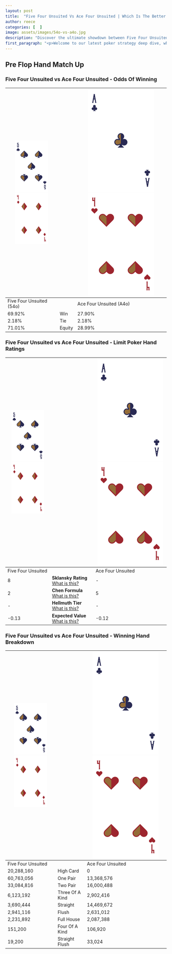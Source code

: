 ```yaml
---
layout: post
title:  "Five Four Unsuited Vs Ace Four Unsuited | Which Is The Better Hand In Poker? A Complete Guide"
author: reece
categories: [  ]
image: assets/images/54o-vs-a4o.jpg
description: "Discover the ultimate showdown between Five Four Unsuited and Ace Four Unsuited in poker! Uncover the odds, strategies, and scenarios where one hand triumphs over the other. Get ready to up your poker game with this thrilling analysis."
first_paragraph: "<p>Welcome to our latest poker strategy deep dive, where we're pitting two distinct hands against each other in a high-stakes showdown: Five Four Unsuited vs Ace Four Unsuited.</p><p>In the dynamic world of poker, every decision counts, and knowing which hand holds the upper hand is key to your success at the table.</p><p>In this article, we'll dissect these two hands, explore the scenarios where one dominates the other, and equip you with the knowledge to make strategic choices that can tip the odds in your favor.</p><p>Get ready to unravel the intriguing dynamics of these poker hands and elevate your game to new heights.</p>"
---
```




[comment]: # (sp0)

## Pre Flop Hand Match Up

<div class="table hand-ratings" markdown="1"> 



### Five Four Unsuited vs Ace Four Unsuited - Odds Of Winning


    
| ![image info](assets/images/hand1/5.png) ![image info](assets/images/hand1/4o.png) |  | ![image info](assets/images/hand2/A.png) ![image info](assets/images/hand2/4o.png) |
| -------- | -------- | -------- |
| Five Four Unsuited (54o) |  | Ace Four Unsuited (A4o) |
| 69.92% | Win | 27.90% |
| 2.18% | Tie | 2.18% |
| 71.01% | Equity | 28.99% |




[comment]: # (sp1)



### Five Four Unsuited vs Ace Four Unsuited - Limit Poker Hand Ratings


    
| ![image info](assets/images/hand1/5.png) ![image info](assets/images/hand1/4o.png) |  | ![image info](assets/images/hand2/A.png) ![image info](assets/images/hand2/4o.png) |
| -------- | -------- | -------- |
| Five Four Unsuited |  | Ace Four Unsuited |
| 8 | **Sklansky Rating** [What is this?](/sklansky-rating-explained) | - |
| 2 | **Chen Formula** [What is this?](/chen-formula-explained) | 5 |
| - | **Hellmuth Tier** [What is this?](/Hellmuth-tier-explained) | - |
| -0.13 | **Expected Value** [What is this?](/expected-value-explained) | -0.12 |




[comment]: # (sp2)



### Five Four Unsuited vs Ace Four Unsuited - Winning Hand Breakdown


    
| ![image info](assets/images/hand1/5.png) ![image info](assets/images/hand1/4o.png) |  | ![image info](assets/images/hand2/A.png) ![image info](assets/images/hand2/4o.png) |
| -------- | -------- | -------- |
| Five Four Unsuited |  | Ace Four Unsuited |
| 20,288,160 | High Card | 0 |
| 60,763,056 | One Pair | 13,368,576 |
| 33,084,816 | Two Pair | 16,000,488 |
| 6,123,192 | Three Of A Kind | 2,902,416 |
| 3,690,444 | Straight | 14,469,672 |
| 2,941,116 | Flush | 2,631,012 |
| 2,231,892 | Full House | 2,087,388 |
| 151,200 | Four Of A Kind | 106,920 |
| 19,200 | Straight Flush | 33,024 |




[comment]: # (sp3)



</div>

[comment]: # (sp4)



[comment]: # (sp5)

